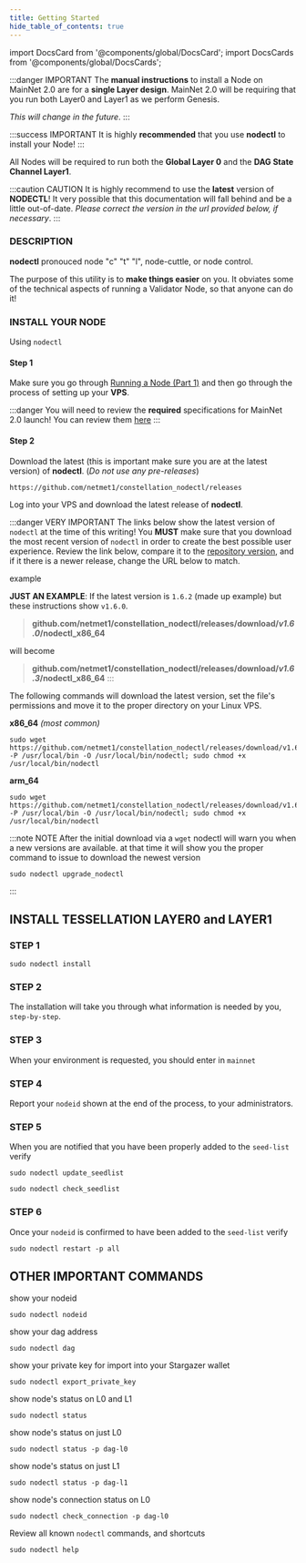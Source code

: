 ```yaml
---
title: Getting Started
hide_table_of_contents: true
---
```


import DocsCard from '@components/global/DocsCard';
import DocsCards from '@components/global/DocsCards';

<head>
  <title>MainNet 2.0 Automation with nodectl</title>
  <meta
    name="description"
    content="MainNet 2.0 Automation"
  />
  <style>{`
    :root {
      --doc-item-container-width: 60rem;
    }
  `}
  </style>
</head>

:::danger IMPORTANT
The **manual instructions** to install a Node on MainNet 2.0 are for a **single Layer design**.  MainNet 2.0 will be requiring that you run both Layer0 and Layer1 as we perform Genesis.  

*This will change in the future*.
:::

:::success IMPORTANT
It is highly **recommended** that you use **nodectl** to install your Node!
:::

All Nodes will be required to run both the **Global Layer 0** and the **DAG State Channel Layer1**.

:::caution CAUTION
It is highly recommend to use the **latest** version of **NODECTL**!  It very possible that this documentation will fall behind and be a little out-of-date.  *Please correct the version in the url provided below, if necessary*.
:::

### DESCRIPTION

**nodectl** pronouced node "c" "t" "l", node-cuttle, or node control.

The purpose of this utility is to **make things easier** on you.  It obviates some of the technical aspects of running a Validator Node, so that anyone can do it!

### INSTALL YOUR NODE
Using `nodectl`

#### Step 1
Make sure you go through [Running a Node (Part 1)](./../validator/install) and then go through the process of setting up your **VPS**.

:::danger
You will need to review the **required** specifications for MainNet 2.0 launch!  You can review them [here](../validator/specs)
:::

#### Step 2
Download the latest (this is important make sure you are at the latest version) of **nodectl**. (*Do not use any pre-releases*)
```
https://github.com/netmet1/constellation_nodectl/releases
```
Log into your VPS and download the latest release of **nodectl**.

:::danger VERY IMPORTANT
The links below show the latest version of `nodectl` at the time of this writing!  You **MUST** make sure that you download the most recent version of `nodectl` in order to create the best possible user experience.   Review the link below, compare it to the [repository version](https://github.com/netmet1/constellation_nodectl/releases), and if it there is a newer release, change the URL below to match.

example 

**JUST AN EXAMPLE**: If the latest version is `1.6.2` (made up example) but these instructions show `v1.6.0`.

> **github.com/netmet1/constellation_nodectl/releases/download/*v1.6.0*/nodectl_x86_64**

will become

> **github.com/netmet1/constellation_nodectl/releases/download/*v1.6.3*/nodectl_x86_64**
:::

The following commands will download the latest version, set the file's permissions and move it to the proper directory on your Linux VPS.

**x86_64** *(most common)*
```
sudo wget https://github.com/netmet1/constellation_nodectl/releases/download/v1.6.0/nodectl_x86_64 -P /usr/local/bin -O /usr/local/bin/nodectl; sudo chmod +x /usr/local/bin/nodectl
```

**arm_64**
```
sudo wget https://github.com/netmet1/constellation_nodectl/releases/download/v1.6.0/nodectl_arm64 -P /usr/local/bin -O /usr/local/bin/nodectl; sudo chmod +x /usr/local/bin/nodectl
```

:::note NOTE
After the initial download via a `wget` nodectl will warn you when a new versions are available.  at that time it will show you the proper command to issue to download the newest version
```
sudo nodectl upgrade_nodectl
```
:::

## INSTALL TESSELLATION LAYER0 and LAYER1

### STEP 1
```
sudo nodectl install
```

### STEP 2
The installation will take you through what information is needed by you, `step-by-step`.

### STEP 3
When your environment is requested, you should enter in `mainnet`

### STEP 4
Report your `nodeid` shown at the end of the process, to your administrators.

### STEP 5
When you are notified that you have been properly added to the `seed-list`
verify
```
sudo nodectl update_seedlist
```
```
sudo nodectl check_seedlist
```

### STEP 6
Once your `nodeid` is confirmed to have been added to the `seed-list`
verify
```
sudo nodectl restart -p all
```

## OTHER IMPORTANT COMMANDS
show your nodeid
```
sudo nodectl nodeid
```
show your dag address
```
sudo nodectl dag
```
show your private key for import into your Stargazer wallet
```
sudo nodectl export_private_key
```
show node's status on L0 and L1
```
sudo nodectl status
```
show node's status on just L0
```
sudo nodectl status -p dag-l0
```
show node's status on just L1
```
sudo nodectl status -p dag-l1
```
show node's connection status on L0
```
sudo nodectl check_connection -p dag-l0
```
Review all known `nodectl` commands, and shortcuts
```
sudo nodectl help
```